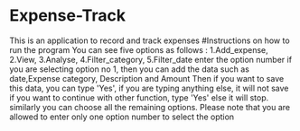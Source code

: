 # Expense-Track
This is an application to record and track expenses
#Instructions on how to run the program
You can see five options as follows : 1.Add_expense, 2.View, 3.Analyse, 4.Filter_category, 5.Filter_date
enter the option number
if you are selecting option no 1, then you can add the data such as date,Expense category, Description and Amount
Then if you want to save this data, you can type 'Yes', if you are typing anything else, it will not save
if you want to continue with other function, type 'Yes' else it will stop.
similarly you can choose all the remaining options.
Please note that you are allowed to enter only one option number to select the option
